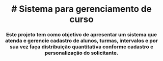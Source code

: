 <h1 align="center"> 
  # Sistema para gerenciamento de curso
</h1>
<h3 align="center">
  Este projeto tem como objetivo de apresentar um sistema que atenda e gerencie cadastro de alunos, turmas, intervalos e por sua vez   faça distribuição quantitativa conforme cadastro e personalização do solicitante. 
</h3>
